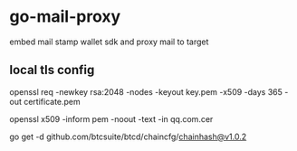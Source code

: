 # go-mail-proxy
embed mail stamp wallet sdk and proxy mail to target

## local tls config
openssl req -newkey rsa:2048 -nodes -keyout key.pem -x509 -days 365 -out certificate.pem

openssl x509 -inform pem -noout -text -in qq.com.cer


go get -d github.com/btcsuite/btcd/chaincfg/chainhash@v1.0.2